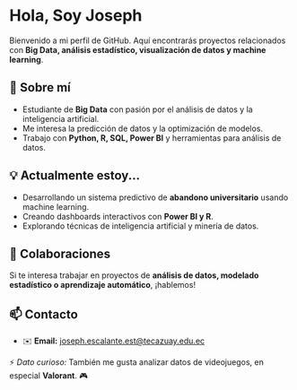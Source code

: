 # Hola, Soy Joseph 

Bienvenido a mi perfil de GitHub. Aquí encontrarás proyectos relacionados con **Big Data, análisis estadístico, visualización de datos y machine learning**.  

## 📌 Sobre mí  
-  Estudiante de **Big Data** con pasión por el análisis de datos y la inteligencia artificial.  
-  Me interesa la predicción de datos y la optimización de modelos.  
-  Trabajo con **Python, R, SQL, Power BI** y herramientas para análisis de datos.  

## 💡 Actualmente estoy...  
- Desarrollando un sistema predictivo de **abandono universitario** usando machine learning.  
- Creando dashboards interactivos con **Power BI y R**.  
- Explorando técnicas de inteligencia artificial y minería de datos.  

## 🤝 Colaboraciones  
Si te interesa trabajar en proyectos de **análisis de datos, modelado estadístico o aprendizaje automático**, ¡hablemos!  

## 📫 Contacto  
- ✉️ **Email:** joseph.escalante.est@tecazuay.edu.ec

⚡ *Dato curioso:* También me gusta analizar datos de videojuegos, en especial **Valorant**. 🎮  
